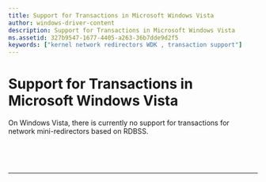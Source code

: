 ```yaml
---
title: Support for Transactions in Microsoft Windows Vista
author: windows-driver-content
description: Support for Transactions in Microsoft Windows Vista
ms.assetid: 327b9547-1677-4405-a263-36b7dde9d2f5
keywords: ["kernel network redirectors WDK , transaction support"]
---
```


# Support for Transactions in Microsoft Windows Vista


On Windows Vista, there is currently no support for transactions for network mini-redirectors based on RDBSS.

 

 


--------------------


